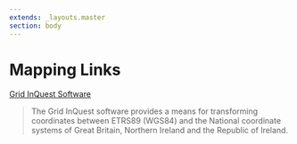 ```yaml
---
extends: _layouts.master
section: body
---
```


# Mapping Links

[Grid InQuest Software](http://www.qgsl.com/index.php?product=gridinquest)
> The Grid InQuest software provides a means for transforming coordinates between ETRS89 (WGS84) and the National coordinate systems of Great Britain, Northern Ireland and the Republic of Ireland.

